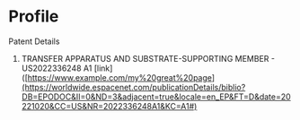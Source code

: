# Profile
Patent Details 
1. TRANSFER APPARATUS AND SUBSTRATE-SUPPORTING MEMBER - US2022336248 A1 [link]([https://www.example.com/my%20great%20page](https://worldwide.espacenet.com/publicationDetails/biblio?DB=EPODOC&II=0&ND=3&adjacent=true&locale=en_EP&FT=D&date=20221020&CC=US&NR=2022336248A1&KC=A1#)
